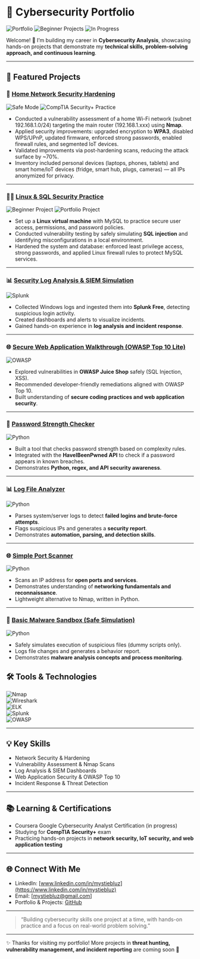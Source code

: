 # 🔐 Cybersecurity Portfolio  

![Portfolio](https://img.shields.io/badge/Portfolio-Cybersecurity-blueviolet)
![Beginner Projects](https://img.shields.io/badge/Level-Beginner-blue)
![In Progress](https://img.shields.io/badge/Status-In%20Progress-orange)

Welcome! 👋 I’m building my career in **Cybersecurity Analysis**, showcasing hands-on projects that demonstrate my **technical skills, problem-solving approach, and continuous learning**.  

---

## 🌟 Featured Projects

### 🏡 [Home Network Security Hardening](./home-network-security/README.md)  
![Safe Mode](https://img.shields.io/badge/Mode-Safe%20Mode-green)
![CompTIA Security+ Practice](https://img.shields.io/badge/CompTIA%20Security+-Practice-yellow)

- Conducted a vulnerability assessment of a home Wi-Fi network (subnet 192.168.1.0/24) targeting the main router (192.168.1.xxx) using **Nmap**.  
- Applied security improvements: upgraded encryption to **WPA3**, disabled WPS/UPnP, updated firmware, enforced strong passwords, enabled firewall rules, and segmented IoT devices.  
- Validated improvements via post-hardening scans, reducing the attack surface by ~70%.
- Inventory included personal devices (laptops, phones, tablets) and smart home/IoT devices (fridge, smart hub, plugs, cameras) — all IPs anonymized for privacy.

---

### 🐧💾 [Linux & SQL Security Practice](./linux-sql-security/README.md)  

![Beginner Project](https://img.shields.io/badge/Level-Beginner-blue)
![Portfolio Project](https://img.shields.io/badge/Portfolio-Yes-purple)

- Set up a **Linux virtual machine** with MySQL to practice secure user access, permissions, and password policies.  
- Conducted vulnerability testing by safely simulating **SQL injection** and identifying misconfigurations in a local environment.  
- Hardened the system and database: enforced least privilege access, strong passwords, and applied Linux firewall rules to protect MySQL services.  

---

### 📊 [Security Log Analysis & SIEM Simulation](./siem-log-analysis/README.md)  
![Splunk](https://img.shields.io/badge/Tool-Splunk-lightgrey)

- Collected Windows logs and ingested them into **Splunk Free**, detecting suspicious login activity.  
- Created dashboards and alerts to visualize incidents.  
- Gained hands-on experience in **log analysis and incident response**.  

---

### 🌐 [Secure Web Application Walkthrough (OWASP Top 10 Lite)](./owasp-web-app/README.md)  
![OWASP](https://img.shields.io/badge/Tool-OWASP_Juice_Shop-orange)

- Explored vulnerabilities in **OWASP Juice Shop** safely (SQL Injection, XSS).  
- Recommended developer-friendly remediations aligned with OWASP Top 10.  
- Built understanding of **secure coding practices and web application security**.  

---

### 🔑 [Password Strength Checker](./password-checker/README.md)  
![Python](https://img.shields.io/badge/Language-Python-blue)  

- Built a tool that checks password strength based on complexity rules.  
- Integrated with the **HaveIBeenPwned API** to check if a password appears in known breaches.  
- Demonstrates **Python, regex, and API security awareness**.  

---

### 📊 [Log File Analyzer](./log-analyzer/README.md)  
![Python](https://img.shields.io/badge/Language-Python-blue)  

- Parses system/server logs to detect **failed logins and brute-force attempts**.  
- Flags suspicious IPs and generates a **security report**.  
- Demonstrates **automation, parsing, and detection skills**.  

---

### 🌐 [Simple Port Scanner](./port-scanner/README.md)  
![Python](https://img.shields.io/badge/Language-Python-blue)  

- Scans an IP address for **open ports and services**.  
- Demonstrates understanding of **networking fundamentals and reconnaissance**.  
- Lightweight alternative to Nmap, written in Python.  

---

### 🧪 [Basic Malware Sandbox (Safe Simulation)](./malware-sandbox/README.md)  
![Python](https://img.shields.io/badge/Language-Python-blue)  

- Safely simulates execution of suspicious files (dummy scripts only).  
- Logs file changes and generates a behavior report.  
- Demonstrates **malware analysis concepts and process monitoring**.  


## 🛠️ Tools & Technologies  

![Nmap](https://img.shields.io/badge/Tool-Nmap-blue)  
![Wireshark](https://img.shields.io/badge/Tool-Wireshark-blueviolet)  
![ELK](https://img.shields.io/badge/Tool-ELK_Stack-yellow)  
![Splunk](https://img.shields.io/badge/Tool-Splunk-lightgrey)  
![OWASP](https://img.shields.io/badge/Tool-OWASP_Juice_Shop-orange)  

---

## 💡 Key Skills  

- Network Security & Hardening  
- Vulnerability Assessment & Nmap Scans  
- Log Analysis & SIEM Dashboards  
- Web Application Security & OWASP Top 10  
- Incident Response & Threat Detection  

---

## 📚 Learning & Certifications  

- Coursera Google Cybersecurity Analyst Certification (in progress)  
- Studying for **CompTIA Security+** exam  
- Practicing hands-on projects in **network security, IoT security, and web application testing**  

---

## 🌐 Connect With Me  

- LinkedIn: [www.linkedin.com/in/mystiebluz](https://www.linkedin.com/in/mystiebluz)  
- Email: [mystiebluz@gmail.com]  
- Portfolio & Projects: [GitHub](https://github.com/mystiebluz)  

---

> “Building cybersecurity skills one project at a time, with hands-on practice and a focus on real-world problem solving.”



---

✨ Thanks for visiting my portfolio! More projects in **threat hunting, vulnerability management, and incident reporting** are coming soon 🚀

